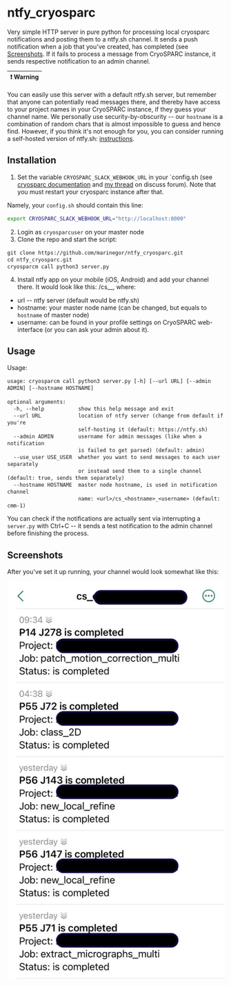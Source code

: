 # ntfy_cryosparc

Very simple HTTP server in pure python for processing local cryosparc notifications and posting them to a ntfy.sh channel.
It sends a push notification when a job that you've created, has completed (see [Screenshots](/Screenshots). 
If it fails to process a message from CryoSPARC instance, it sends respective notification to an admin channel.

| :exclamation:  Warning   |
|--------------------------|

You can easily use this server with a default ntfy.sh server, but remember that anyone can potentially read messages there, and thereby have access to your project names in your CryoSPARC instance, if they guess your channel name. 
We personally use security-by-obscurity -- our `hostname` is a combination of random chars that is almost impossible to guess and hence find. 
However, if you think it's not enough for you, you can consider running a self-hosted version of ntfy.sh: [instructions](https://docs.ntfy.sh/install/).

## Installation

1. Set the variable `CRYOSPARC_SLACK_WEBHOOK_URL` in your `config.sh (see [cryosparc documentation](https://guide.cryosparc.com/setup-configuration-and-management/management-and-monitoring/environment-variables#cryosparc_master-config.sh) and [my thread](https://discuss.cryosparc.com/t/push-notifications-for-long-jobs/9827/2) on discuss forum). Note that you must restart your cryosparc instance after that.

Namely, your `config.sh` should contain this line:

```bash
export CRYOSPARC_SLACK_WEBHOOK_URL="http://localhost:8000"
```

2. Login as `cryosparcuser` on your master node
3. Clone the repo and start the script:

```
git clone https://github.com/marinegor/ntfy_cryosparc.git
cd ntfy_cryosparc.git
cryosparcm call python3 server.py
```
4. Install ntfy app on your mobile (iOS, Android) and add your channel there. It would look like this: <url>/cs_<hostname>_<username>, where:

 - url -- ntfy server (default would be ntfy.sh)
 - hostname: your master node name (can be changed, but equals to `hostname` of master node)
 - username: can be found in your profile settings on CryoSPARC web-interface (or you can ask your admin about it).


## Usage

Usage:

```
usage: cryosparcm call python3 server.py [-h] [--url URL] [--admin ADMIN] [--hostname HOSTNAME]

optional arguments:
  -h, --help           show this help message and exit
  --url URL            location of ntfy server (change from default if you're
                       self-hosting it (default: https://ntfy.sh)
  --admin ADMIN        username for admin messages (like when a notification
                       is failed to get parsed) (default: admin)
  --use_user USE_USER  whether you want to send messages to each user separately
                       or instead send them to a single channel (default: true, sends them separately)
  --hostname HOSTNAME  master node hostname, is used in notification channel
                       name: <url>/cs_<hostname>_<username> (default: cmm-1)
```

You can check if the notifications are actually sent via interrupting a `server.py` with Ctrl+C -- it sends a test notification to the admin channel before finishing the process.

## Screenshots
After you've set it up running, your channel would look somewhat like this:

![example](./ntfy_cryosparc_screenshot.png)
